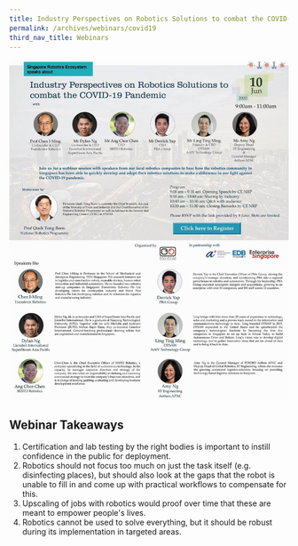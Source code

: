 ```yaml
---
title: Industry Perspectives on Robotics Solutions to combat the COVID-19 Pandemic
permalink: /archives/webinars/covid19
third_nav_title: Webinars
---
```

![Covid19 Webinar](/images/webinars/covid19.jpg)

## Webinar Takeaways
1. Certification and lab testing by the right bodies is important to instill confidence in the public for deployment.
2. Robotics should not focus too much on just the task itself (e.g. disinfecting places), but should also look at the gaps that the robot is unable to fill in and come up with practical workflows to compensate for this.
3. Upscaling of jobs with robotics would proof over time that these are meant to empower people's lives.
4. Robotics cannot be used to solve everything, but it should be robust during its implementation in targeted areas.